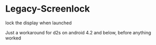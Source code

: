 # Legacy-Screenlock
lock the display when launched

Just a workaround for d2s on android 4.2 and below, before anything worked
